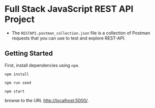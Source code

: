 
# Full Stack JavaScript REST API Project

* The `RESTAPI.postman_collection.json` file is a collection of Postman requests that you can use to test and explore REST-API.

## Getting Started

First, install dependencies using `npm`.

```
npm install
```
```
npm run seed
```
```
npm start
```
browse to the URL [http://localhost:5000/](http://localhost:5000/).

